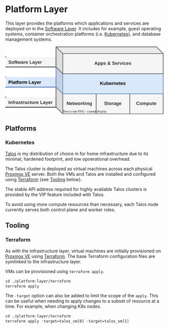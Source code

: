 # Platform Layer

This layer provides the platforms which applications and services are deployed on in the [Software Layer](https://bcbrookman.github.io/homeops/software-layer/). It includes for example, guest operating systems, container orchestration platforms (i.e. [Kubernetes](https://kubernetes.io)), and database management systems.

![layers](assets/homeops-layers-pf.svg)

## Platforms

### Kubernetes

[Talos](https://talos.dev) is my distribution of choice in for home infrastructure due to its minimal, hardened footprint, and low opoerational overhead.

The Talos cluster is deployed as virtual machines across each physical [Proxmox VE](https://www.proxmox.com/en/proxmox-virtual-environment/overview) server. Both the VMs and Talos are installed and configured using [Terraform](https://www.terraform.io/) (see [Tooling](#tooling) below).

The stable API address required for highly available Talos clusters is provided by the VIP feature included with Talos.

To avoid using more compute resources than necessary, each Talos node currently serves both control plane and worker roles.

## Tooling

### Terraform

As with the infrastructure layer, virtual machines are initially provisioned on [Proxmox VE](https://www.proxmox.com/en/proxmox-virtual-environment/overview) using [Terraform](https://www.terraform.io/). The base Terraform configuration files are symlinked to the infrastructure layer.

VMs can be provisioned using `terraform apply`.

```
cd ./platform-layer/terraform
terraform apply
```

The `-target` option can also be added to limit the scope of the `apply`. This can be useful when needing to apply changes to a subset of resource at a time. For example, when changing K8s nodes.

```
cd ./platform-layer/terraform
terraform apply -target=talos_vm[0] -target=talos_vm[1]
```
